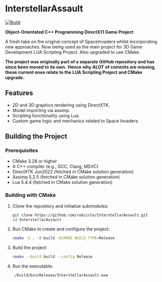 # InterstellarAssault

[![Build](https://github.com/robcicle/InterstellarAssault/actions/workflows/build.yml/badge.svg)](https://github.com/robcicle/InterstellarAssault/actions/workflows/build.yml)

**Object-Orientated C++ Programming DirectX11 Game Project**

A fresh take on the original concept of SpaceInvaders whilst incorporating new approaches.
Now being used as the main project for 3D Game Development LUA Scripting Project.
Also upgraded to use CMake.

**The project was originally part of a separate GitHub repository and has since been moved to its own.**
**Hence why ALOT of commits are missing, these current ones relate to the LUA Scripting Project and CMake upgrade.**

## Features

- 2D and 3D graphics rendering using DirectXTK.
- Model importing via assimp.
- Scripting functionality using Lua.
- Custom game logic and mechanics related to Space Invaders.

## Building the Project

### Prerequisites

- CMake 3.28 or higher
- A C++ compiler (e.g., GCC, Clang, MSVC)
- DirectXTK Jun2022 (fetched in CMake solution generation)
- Assimp 5.2.5 (fetched in CMake solution generation)
- Lua 5.4.4 (fetched in CMake solution generation)

### Building with CMake

1. Clone the repository and initialize submodules:

    ```sh
    git clone https://github.com/robcicle/InterstellarAssault.git
    cd InterstellarAssault
    ```

2. Run CMake to create and configure the project:

    ```sh
    cmake -S . -B build -DCMAKE_BUILD_TYPE=Release
    ```

4. Build the project:

    ```sh
    cmake --build build --config Release
    ```

5. Run the executable:

    ```sh
    ./build/bin/Release/InterstellarAssault.exe
    ```
